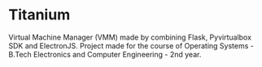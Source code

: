 # Titanium
 Virtual Machine Manager (VMM) made by combining Flask, Pyvirtualbox SDK and ElectronJS.
 Project made for the course of Operating Systems - B.Tech Electronics and Computer Engineering - 2nd year. 
 

